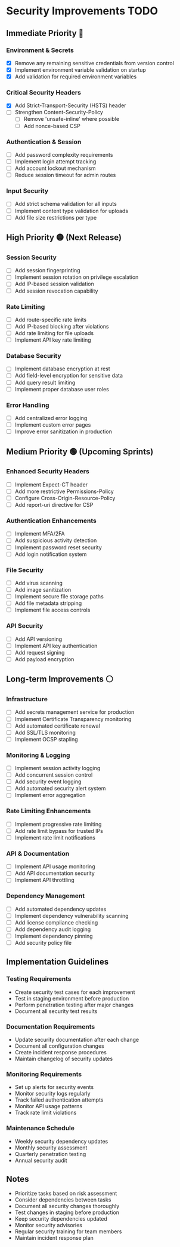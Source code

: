 # Security Improvements TODO

## Immediate Priority 🔴

### Environment & Secrets
- [x] Remove any remaining sensitive credentials from version control
- [x] Implement environment variable validation on startup
- [x] Add validation for required environment variables

### Critical Security Headers
- [x] Add Strict-Transport-Security (HSTS) header
- [ ] Strengthen Content-Security-Policy
  - [ ] Remove 'unsafe-inline' where possible
  - [ ] Add nonce-based CSP

### Authentication & Session
- [ ] Add password complexity requirements
- [ ] Implement login attempt tracking
- [ ] Add account lockout mechanism
- [ ] Reduce session timeout for admin routes

### Input Security
- [ ] Add strict schema validation for all inputs
- [ ] Implement content type validation for uploads
- [ ] Add file size restrictions per type

## High Priority 🟡 (Next Release)

### Session Security
- [ ] Add session fingerprinting
- [ ] Implement session rotation on privilege escalation
- [ ] Add IP-based session validation
- [ ] Add session revocation capability

### Rate Limiting
- [ ] Add route-specific rate limits
- [ ] Add IP-based blocking after violations
- [ ] Add rate limiting for file uploads
- [ ] Implement API key rate limiting

### Database Security
- [ ] Implement database encryption at rest
- [ ] Add field-level encryption for sensitive data
- [ ] Add query result limiting
- [ ] Implement proper database user roles

### Error Handling
- [ ] Add centralized error logging
- [ ] Implement custom error pages
- [ ] Improve error sanitization in production

## Medium Priority 🟢 (Upcoming Sprints)

### Enhanced Security Headers
- [ ] Implement Expect-CT header
- [ ] Add more restrictive Permissions-Policy
- [ ] Configure Cross-Origin-Resource-Policy
- [ ] Add report-uri directive for CSP

### Authentication Enhancements
- [ ] Implement MFA/2FA
- [ ] Add suspicious activity detection
- [ ] Implement password reset security
- [ ] Add login notification system

### File Security
- [ ] Add virus scanning
- [ ] Add image sanitization
- [ ] Implement secure file storage paths
- [ ] Add file metadata stripping
- [ ] Implement file access controls

### API Security
- [ ] Add API versioning
- [ ] Implement API key authentication
- [ ] Add request signing
- [ ] Add payload encryption

## Long-term Improvements ⚪

### Infrastructure
- [ ] Add secrets management service for production
- [ ] Implement Certificate Transparency monitoring
- [ ] Add automated certificate renewal
- [ ] Add SSL/TLS monitoring
- [ ] Implement OCSP stapling

### Monitoring & Logging
- [ ] Implement session activity logging
- [ ] Add concurrent session control
- [ ] Add security event logging
- [ ] Add automated security alert system
- [ ] Implement error aggregation

### Rate Limiting Enhancements
- [ ] Implement progressive rate limiting
- [ ] Add rate limit bypass for trusted IPs
- [ ] Implement rate limit notifications

### API & Documentation
- [ ] Implement API usage monitoring
- [ ] Add API documentation security
- [ ] Implement API throttling

### Dependency Management
- [ ] Add automated dependency updates
- [ ] Implement dependency vulnerability scanning
- [ ] Add license compliance checking
- [ ] Add dependency audit logging
- [ ] Implement dependency pinning
- [ ] Add security policy file

## Implementation Guidelines

### Testing Requirements
- Create security test cases for each improvement
- Test in staging environment before production
- Perform penetration testing after major changes
- Document all security test results

### Documentation Requirements
- Update security documentation after each change
- Document all configuration changes
- Create incident response procedures
- Maintain changelog of security updates

### Monitoring Requirements
- Set up alerts for security events
- Monitor security logs regularly
- Track failed authentication attempts
- Monitor API usage patterns
- Track rate limit violations

### Maintenance Schedule
- Weekly security dependency updates
- Monthly security assessment
- Quarterly penetration testing
- Annual security audit

## Notes
- Prioritize tasks based on risk assessment
- Consider dependencies between tasks
- Document all security changes thoroughly
- Test changes in staging before production
- Keep security dependencies updated
- Monitor security advisories
- Regular security training for team members
- Maintain incident response plan 